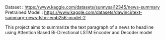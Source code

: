 Dataset : https://www.kaggle.com/datasets/sunnysai12345/news-summary
Pretrained Model : https://www.kaggle.com/datasets/dawinci/text-summary-news-lstm-emb256-model-2

This project aims to summarize the text paragraph of a news to headline using Attention Based Bi-Directional LSTM Encoder and Decoder model
